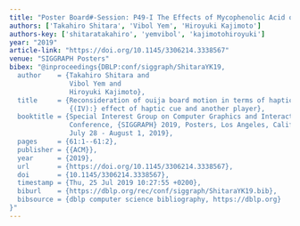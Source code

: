 ```yaml
---
title: "Poster Board#-Session: P49-I The Effects of Mycophenolic Acid on Proinflammatory Signaling in Human Vascular Endothelial Cells.: Abstract# 706"
authors: ['Takahiro Shitara', 'Vibol Yem', 'Hiroyuki Kajimoto']
authors-key: ['shitaratakahiro', 'yemvibol', 'kajimotohiroyuki']
year: "2019"
article-link: "https://doi.org/10.1145/3306214.3338567"
venue: "SIGGRAPH Posters"
bibex: "@inproceedings{DBLP:conf/siggraph/ShitaraYK19,
  author    = {Takahiro Shitara and
               Vibol Yem and
               Hiroyuki Kajimoto},
  title     = {Reconsideration of ouija board motion in terms of haptic illusions
               {(IV):} effect of haptic cue and another player},
  booktitle = {Special Interest Group on Computer Graphics and Interactive Techniques
               Conference, {SIGGRAPH} 2019, Posters, Los Angeles, California, USA,
               July 28 - August 1, 2019},
  pages     = {61:1--61:2},
  publisher = {{ACM}},
  year      = {2019},
  url       = {https://doi.org/10.1145/3306214.3338567},
  doi       = {10.1145/3306214.3338567},
  timestamp = {Thu, 25 Jul 2019 10:27:55 +0200},
  biburl    = {https://dblp.org/rec/conf/siggraph/ShitaraYK19.bib},
  bibsource = {dblp computer science bibliography, https://dblp.org}
}"
---
```


